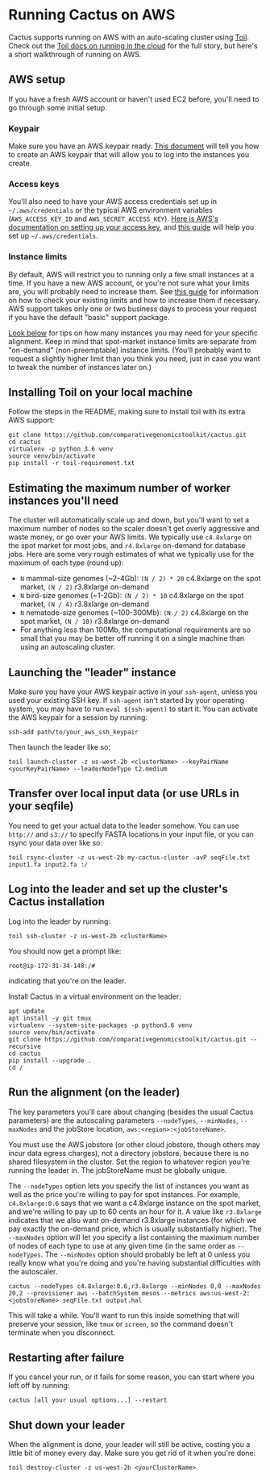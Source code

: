 Running Cactus on AWS
===
Cactus supports running on AWS with an auto-scaling cluster using [Toil](https://toil.readthedocs.io/en/latest/). Check out the [Toil docs on running in the cloud](https://toil.readthedocs.io/en/latest/running/cloud/cloud.html) for the full story, but here's a short walkthrough of running on AWS.

## AWS setup
If you have a fresh AWS account or haven't used EC2 before, you'll need to go through some initial setup.
### Keypair
Make sure you have an AWS keypair ready. [This document](https://docs.aws.amazon.com/AWSEC2/latest/UserGuide/ec2-key-pairs.html) will tell you how to create an AWS keypair that will allow you to log into the instances you create.
### Access keys
You'll also need to have your AWS access credentials set up in `~/.aws/credentials` or the typical AWS environment variables (`AWS_ACCESS_KEY_ID` and `AWS_SECRET_ACCESS_KEY`). [Here is AWS's documentation on setting up your access key](https://docs.aws.amazon.com/IAM/latest/UserGuide/id_credentials_access-keys.html), and [this guide](https://docs.aws.amazon.com/cli/latest/userguide/cli-chap-getting-started.html) will help you set up `~/.aws/credentials`.
### Instance limits
By default, AWS will restrict you to running only a few small instances at a time. If you have a new AWS account, or you're not sure what your limits are, you will probably need to increase them. See [this guide](https://docs.aws.amazon.com/AWSEC2/latest/UserGuide/ec2-resource-limits.html) for information on how to check your existing limits and how to increase them if necessary. AWS support takes only one or two business days to process your request if you have the default "basic" support package.

[Look below](#estimating-the-maximum-number-of-worker-instances-youll-need) for tips on how many instances you may need for your specific alignment. Keep in mind that spot-market instance limits are separate from "on-demand" (non-preemptable) instance limits. (You'll probably want to request a slightly higher limit than you think you need, just in case you want to tweak the number of instances later on.)
## Installing Toil on your local machine
Follow the steps in the README, making sure to install toil with its extra AWS support:
```
git clone https://github.com/comparativegenomicstoolkit/cactus.git
cd cactus
virtualenv -p python 3.6 venv
source venv/bin/activate
pip install -r toil-requirement.txt
```
## Estimating the maximum number of worker instances you'll need
The cluster will automatically scale up and down, but you'll want to set a maximum number of nodes so the scaler doesn't get overly aggressive and waste money, or go over your AWS limits. We typically use `c4.8xlarge` on the spot market for most jobs, and `r4.8xlarge` on-demand for database jobs. Here are some very rough estimates of what we typically use for the maximum of each type (round up):

- `N` mammal-size genomes (~2-4Gb): `(N / 2) * 20` c4.8xlarge on the spot market, `(N / 2)` r3.8xlarge on-demand
- `N` bird-size genomes (~1-2Gb): `(N / 2) * 10` c4.8xlarge on the spot market, `(N / 4)` r3.8xlarge on-demand
- `N` nematode-size genomes (~100-300Mb): `(N / 2)` c4.8xlarge on the spot market, `(N / 10)` r3.8xlarge on-demand
- For anything less than 100Mb, the computational requirements are so small that you may be better off running it on a single machine than using an autoscaling cluster.
## Launching the "leader" instance
Make sure you have your AWS keypair active in your `ssh-agent`, unless you used your existing SSH key. 
If `ssh-agent` isn't started by your operating system, you may have to run `eval $(ssh-agent)` to start it. You can activate the AWS keypair for a session by running:
```
ssh-add path/to/your_aws_ssh_keypair
```


Then launch the leader like so:

```
toil launch-cluster -z us-west-2b <clusterName> --keyPairName <yourKeyPairName> --leaderNodeType t2.medium
```
## Transfer over local input data (or use URLs in your seqfile)
You need to get your actual data to the leader somehow. You can use `http://` and `s3://` to specify FASTA locations in your input file, or you can rsync your data over like so:
```
toil rsync-cluster -z us-west-2b my-cactus-cluster -avP seqFile.txt input1.fa input2.fa :/
```
## Log into the leader and set up the cluster's Cactus installation
Log into the leader by running:
```
toil ssh-cluster -z us-west-2b <clusterName>
```

You should now get a prompt like:
```
root@ip-172-31-34-148:/#
```
indicating that you're on the leader.

Install Cactus in a virtual environment on the leader:
```
apt update
apt install -y git tmux
virtualenv --system-site-packages -p python3.6 venv
source venv/bin/activate
git clone https://github.com/comparativegenomicstoolkit/cactus.git --recursive
cd cactus
pip install --upgrade .
cd /
```
## Run the alignment (on the leader)
The key parameters you'll care about changing (besides the usual Cactus parameters) are the autoscaling parameters `--nodeTypes`, `--minNodes`, `--maxNodes` and the jobStore location, `aws:<region>:<jobStoreName>`.

You must use the AWS jobstore (or other cloud jobstore, though others may incur data egress charges), not a directory jobstore, because there is no shared filesystem in the cluster. Set the region to whatever region you're running the leader in. The jobStoreName must be globally unique.

The `--nodeTypes` option lets you specify the list of instances you want as well as the price you're willing to pay for spot instances. For example, `c4.8xlarge:0.6` says that we want a c4.8xlarge instance on the spot market, and we're willing to pay up to 60 cents an hour for it. A value like `r3.8xlarge` indicates that we also want on-demand r3.8xlarge instances (for which we pay exactly the on-demand price, which is usually substantially higher). The `--maxNodes` option will let you specify a list containing the maximum number of nodes of each type to use at any given time (in the same order as `--nodeTypes`. The `--minNodes` option should probably be left at 0 unless you really know what you're doing and you're having substantial difficulties with the autoscaler.

```
cactus --nodeTypes c4.8xlarge:0.6,r3.8xlarge --minNodes 0,0 --maxNodes 20,2 --provisioner aws --batchSystem mesos --metrics aws:us-west-2:<jobstoreName> seqFile.txt output.hal
```

This will take a while. You'll want to run this inside something that will preserve your session, like `tmux` or `screen`, so the command doesn't terminate when you disconnect.

## Restarting after failure
If you cancel your run, or it fails for some reason, you can start where you left off by running:
```
cactus [all your usual options...] --restart
```
## Shut down your leader
When the alignment is done, your leader will still be active, costing you a little bit of money every day. Make sure you get rid of it when you're done:
```
toil destroy-cluster -z us-west-2b <yourClusterName>
```
